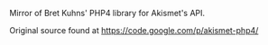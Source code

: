Mirror of Bret Kuhns' PHP4 library for Akismet's API.

Original source found at https://code.google.com/p/akismet-php4/
